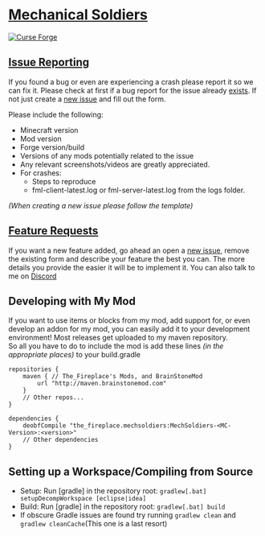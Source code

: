 [Mechanical Soldiers](https://minecraft.curseforge.com/projects/mechanical-soldiers)
============================================================================

[![Curse Forge](http://cf.way2muchnoise.eu/short_250836_downloads.svg)](https://minecraft.curseforge.com/projects/mechanical-soldiers)

[Issue Reporting](https://github.com/The-Fireplace/Mechanical-Soldiers/issues)
------------------------------------------------------------------

If you found a bug or even are experiencing a crash please report it so we can fix it. Please check at first if a bug report for the issue already
[exists](https://github.com/The-Fireplace/Mechanical-Soldiers/issues). If not just create a [new issue](https://github.com/The-Fireplace/Mechanical-Soldiers/issues/new) and fill out the
form.

Please include the following:

* Minecraft version
* Mod version
* Forge version/build
* Versions of any mods potentially related to the issue 
* Any relevant screenshots/videos are greatly appreciated.
* For crashes:
  * Steps to reproduce
  * fml-client-latest.log or fml-server-latest.log from the logs folder.
 
*(When creating a new issue please follow the template)*

[Feature Requests](https://github.com/The-Fireplace/Mechanical-Soldiers/issues)
-------------------------------------------------------------------

If you want a new feature added, go ahead an open a [new issue](https://github.com/The-Fireplace/Mechanical-Soldiers/issues/new), remove the existing form and describe your
feature the best you can. The more details you provide the easier it will be to implement it.
You can also talk to me on [Discord](https://discord.gg/29aj3Ah)

Developing with My Mod
----------------------

If you want to use items or blocks from my mod, add support for, or even develop an addon for my mod, you can easily add it to your development environment! Most
releases get uploaded to my maven repository.  
So all you have to do to include the mod is add these lines *(in the appropriate places)* to your build.gradle

    repositories {
        maven { // The_Fireplace's Mods, and BrainStoneMod
            url "http://maven.brainstonemod.com"
        }
        // Other repos...
    }
    
    dependencies {
        deobfCompile "the_fireplace.mechsoldiers:MechSoldiers-<MC-Version>:<version>"
        // Other dependencies
    }

Setting up a Workspace/Compiling from Source
--------------------------------------------

* Setup: Run [gradle] in the repository root: `gradlew[.bat] setupDecompWorkspace [eclipse|idea]`
* Build: Run [gradle] in the repository root: `gradlew[.bat] build`
* If obscure Gradle issues are found try running `gradlew clean` and `gradlew cleanCache`(This one is a last resort)
